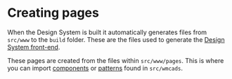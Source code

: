 # Creating pages

When the Design System is built it automatically generates files from `src/www` to the `build` folder. These are the files used to generate the [Design System front-end](https://wmcads.netlify.app/).

These pages are created from the files within `src/www/pages`. This is where you can import [components](../../../src/wmcads/components/README.md) or [patterns](../../../src/wmcads/patterns/README.md) found in `src/wmcads`.
